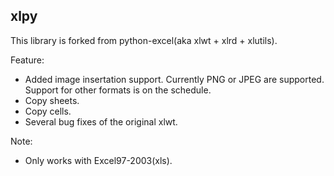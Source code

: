 xlpy 
----

This library is forked from python-excel(aka xlwt + xlrd + xlutils).

Feature:

* Added image insertation support. Currently PNG or JPEG are supported. Support for other formats is on the schedule.
* Copy sheets.
* Copy cells.
* Several bug fixes of the original xlwt.

Note:

* Only works with Excel97-2003(xls).
